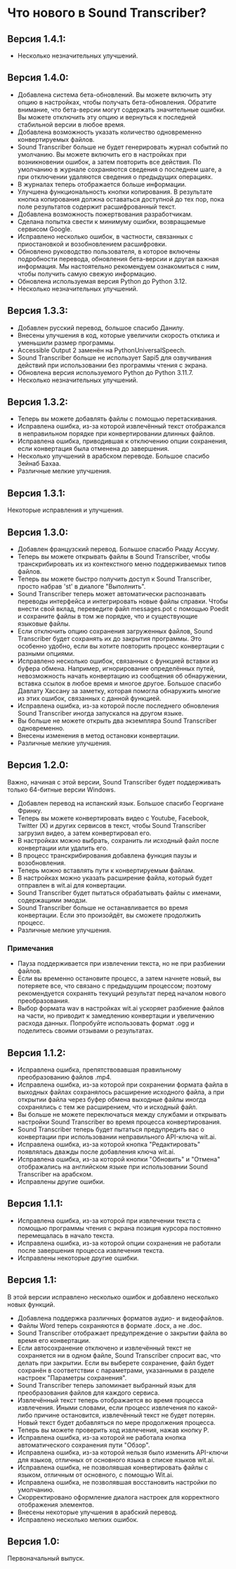 # Что нового в Sound Transcriber?

## Версия 1.4.1:

- Несколько незначительных улучшений.


## Версия 1.4.0:

- Добавлена система бета-обновлений. Вы можете включить эту опцию в настройках, чтобы получать бета-обновления. Обратите внимание, что бета-версии могут содержать значительные ошибки. Вы можете отключить эту опцию и вернуться к последней стабильной версии в любое время.
- Добавлена возможность указать количество одновременно конвертируемых файлов.
- Sound Transcriber больше не будет генерировать журнал событий по умолчанию. Вы можете включить его в настройках при возникновении ошибок, а затем повторить все действия. По умолчанию в журнале сохраняются сведения о последнем шаге, а при отключении удаляются сведения о предыдущих операциях.
- В журналах теперь отображается больше информации.
- Улучшена функциональность кнопки копирования. В результате кнопка копирования должна оставаться доступной до тех пор, пока поле результатов содержит расшифрованный текст.
- Добавлена возможность пожертвования разработчикам.
- Сделана попытка свести к минимуму ошибки, возвращаемые сервисом Google.
- Исправлено несколько ошибок, в частности, связанных с приостановкой и возобновлением расшифровки.
- Обновлено руководство пользователя, в которое включены подробности перевода, обновления бета-версии и другая важная информация. Мы настоятельно рекомендуем ознакомиться с ним, чтобы получить самую свежую информацию.
- Обновлена используемая версия Python до Python 3.12.
- Несколько незначительных улучшений.

## Версия 1.3.3:

- Добавлен русский перевод, большое спасибо Данилу.
- Внесены улучшения в код, которые увеличили скорость отклика и уменьшили размер программы.
- Accessible Output 2 заменён на PythonUniversalSpeech.
- Sound Transcriber больше не использует Sapi5 для озвучивания действий при использовании без программы чтения с экрана.
- Обновлена версия используемого Python до Python 3.11.7.
- Несколько незначительных улучшений.

## Версия 1.3.2:

- Теперь вы можете добавлять файлы с помощью перетаскивания.
- Исправлена ошибка, из-за которой извлечённый текст отображался в неправильном порядке при конвертировании длинных файлов.
- Исправлена ошибка, приводившая к отключению опции сохранения, если конвертация была отменена до завершения.
- Несколько улучшений в арабском переводе. Большое спасибо Зейнаб Бахаа.
- Различные мелкие улучшения.

## Версия 1.3.1:

Некоторые исправления и улучшения.

## Версия 1.3.0:

- Добавлен французский перевод. Большое спасибо Риаду Ассуму.
- Теперь вы можете открывать файлы в Sound Transcriber, чтобы транскрибировать их из контекстного меню поддерживаемых типов файлов.
- Теперь вы можете быстро получить доступ к Sound Transcriber, просто набрав 'st' в диалоге "Выполнить".
- Sound Transcriber теперь может автоматически распознавать переводы интерфейса и интегрировать новые файлы справки. Чтобы внести свой вклад, переведите файл messages.pot с помощью Poedit и сохраните файлы в том же порядке, что и существующие языковые файлы.
- Если отключить опцию сохранения загруженных файлов, Sound Transcriber будет сохранять их до закрытия программы. Это особенно удобно, если вы хотите повторить процесс конвертации с разными опциями.
- Исправлено несколько ошибок, связанных с функцией вставки из буфера обмена. Например, игнорирование определённых путей, невозможность начать конвертацию из сообщения об обнаружении, вставка ссылок в любое время и многое другое. Большое спасибо Давлату Хассану за заметку, которая помогла обнаружить многие из этих ошибок, связанных с данной функцией.
- Исправлена ошибка, из-за которой после последнего обновления Sound Transcriber иногда запускался на другом языке.
- Вы больше не можете открыть два экземпляра Sound Transcriber одновременно.
- Внесены изменения в метод остановки конвертации.
- Различные мелкие улучшения.

## Версия 1.2.0:

Важно, начиная с этой версии, Sound Transcriber будет поддерживать только 64-битные версии Windows.

- Добавлен перевод на испанский язык. Большое спасибо Георгиане Фринку.
- Теперь вы можете конвертировать видео с Youtube, Facebook, Twitter (X) и других сервисов в текст, чтобы Sound Transcriber загрузил видео, а затем конвертировал его.
- В настройках можно выбрать, сохранить ли исходный файл после конвертации или удалить его.
- В процесс транскрибирования добавлена функция паузы и возобновления.
- Теперь можно вставлять пути к конвертируемым файлам.
- В настройках можно указать расширение файла, который будет отправлен в wit.ai для конвертации.
- Sound Transcriber будет пытаться обрабатывать файлы с именами, содержащими эмодзи.
- Sound Transcriber больше не останавливается во время конвертации. Если это произойдёт, вы сможете продолжить процесс.
- Различные мелкие улучшения.

### Примечания

- Пауза поддерживается при извлечении текста, но не при разбиении файлов.
- Если вы временно остановите процесс, а затем начнете новый, вы потеряете все, что связано с предыдущим процессом; поэтому рекомендуется сохранять текущий результат перед началом нового преобразования.
- Выбор формата wav в настройках wit.ai ускоряет разбиение файлов на части, но приводит к замедлению конвертации и увеличению расхода данных. Попробуйте использовать формат .ogg и поделитесь своими отзывами о результатах.

## Версия 1.1.2:

- Исправлена ошибка, препятствовавшая правильному преобразованию файлов .mp4.
- Исправлена ошибка, из-за которой при сохранении формата файла в выходных файлах сохранялось расширение исходного файла, а при открытии файла через буфер обмена выходные файлы иногда сохранялись с тем же расширением, что и исходный файл.
- Вы больше не можете переключаться между службами и открывать настройки Sound Transcriber во время процесса конвертирования.
- Sound Transcriber теперь будет пытаться предупредить вас о конвертации при использовании неправильного API-ключа wit.ai.
- Исправлена ошибка, из-за которой кнопка "Редактировать" появлялась дважды после добавления ключа wit.ai.
- Исправлена ошибка, из-за которой кнопки "Обновить" и "Отмена" отображались на английском языке при использовании Sound Transcriber на арабском.
- Исправлены другие ошибки.

## Версия 1.1.1:

- Исправлена ошибка, из-за которой при извлечении текста с помощью программы чтения с экрана позиция курсора постоянно перемещалась в начало текста.
- Исправлена ошибка, из-за которой опции сохранения не работали после завершения процесса извлечения текста.
- Исправлены некоторые другие ошибки.

## Версия 1.1:

В этой версии исправлено несколько ошибок и добавлено несколько новых функций.

- Добавлена поддержка различных форматов аудио- и видеофайлов.
- Файлы Word теперь сохраняются в формате .docx, а не .doc.
- Sound Transcriber отображает предупреждение о закрытии файла во время его конвертации.
- Если автосохранение отключено и извлечённый текст не сохраняется ни в одном файле, Sound Transcriber спросит вас, что делать при закрытии. Если вы выберете сохранение, файл будет сохранён в соответствии с параметрами, указанными в разделе настроек "Параметры сохранения".
- Sound Transcriber теперь запоминает выбранный язык для преобразования файлов для каждого сервиса.
- Извлечённый текст теперь отображается во время процесса извлечения. Иными словами, если процесс извлечения по какой-либо причине остановится, извлечённый текст не будет потерян. Новый текст будет добавляться по мере продолжения процесса.
- Теперь вы можете проверить ход извлечения, нажав кнопку P.
- Исправлена ошибка, из-за которой не работала кнопка автоматического сохранения пути "Обзор".
- Исправлена ошибка, из-за которой нельзя было изменить API-ключи для языков, отличных от основного языка в списке языков wit.ai.
- Исправлена ошибка, не позволявшая конвертировать файлы с языком, отличным от основного, с помощью Wit.ai.
- Исправлена ошибка, не позволявшая восстановить настройки по умолчанию.
- Скорректировано оформление диалога настроек для корректного отображения элементов.
- Внесены некоторые улучшения в арабский перевод.
- Исправлено несколько мелких ошибок.

## Версия 1.0:

Первоначальный выпуск.